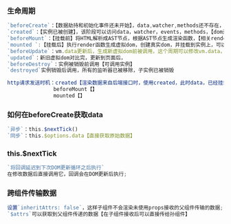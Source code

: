### 生命周期

```typescript
`beforeCreate`：【数据劫持和初始化事件还未开始】，data,watcher,methods还不存在，但是$route已存在，可以根据路由信息进行重定向操作
`created`：【实例已被创建】，该阶段可以访问data，watcher，events，methods，【dom还未挂载允许执行http请求】
`beforeMount`：【挂载前】将HTML解析成AST节点，根据AST节点生成渲染函数，【相关render函数被首次调用】
`mounted `:【挂载后】执行render函数生成虚拟dom，创建真实dom，并挂载到实例上，可以操作dom
`beforeUpdate`：vm.data更新后，生成新虚拟dom前被调用，这个周期可以修改vm.data，并不会触发附加渲染过程。
`updated`：新旧虚拟dom对比完，更新到页面后，
`beforeDestroy`：实例被销毁前调用【可调用实例】
`destroyed`实例销毁后调用，所有的监听器已被移除，子实例已被销毁

http请求发送时机：created【渲染数据来自后端接口时，使用created，此时data，已经挂载到实例上】`ssr支持`
			   beforeMount【】
			   mounted【】

```

### 如何在beforeCreate获取data

```typescript
`异步`：this.$nextTick()
`同步`：this.$options.data【直接获取原始数据】
```

### this.$nextTick

```typescript
`将回调延迟到下次DOM更新循环之后执行`
在修改数据后直接调用它，回调会在DOM更新后执行;
```

### 跨组件传输数据

```typescript
设置`inheritAttrs: false`，这样子组件不会渲染未使用props接收的父组件传输的数据;【不影响style，class】
`$attrs`可以获取到父组件传递的数据【在子组件接收后可以直接传给孙组件】
```


